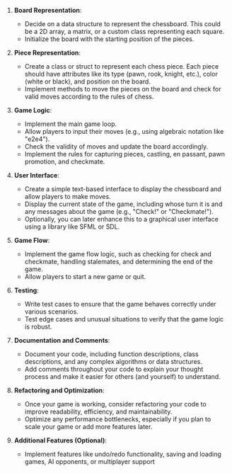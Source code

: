   
1. **Board Representation**:
    
    - Decide on a data structure to represent the chessboard. This could be a 2D array, a matrix, or a custom class representing each square.
    - Initialize the board with the starting position of the pieces.
2. **Piece Representation**:
    
    - Create a class or struct to represent each chess piece. Each piece should have attributes like its type (pawn, rook, knight, etc.), color (white or black), and position on the board.
    - Implement methods to move the pieces on the board and check for valid moves according to the rules of chess.
3. **Game Logic**:
    
    - Implement the main game loop.
    - Allow players to input their moves (e.g., using algebraic notation like "e2e4").
    - Check the validity of moves and update the board accordingly.
    - Implement the rules for capturing pieces, castling, en passant, pawn promotion, and checkmate.
4. **User Interface**:
    
    - Create a simple text-based interface to display the chessboard and allow players to make moves.
    - Display the current state of the game, including whose turn it is and any messages about the game (e.g., "Check!" or "Checkmate!").
    - Optionally, you can later enhance this to a graphical user interface using a library like SFML or SDL.
5. **Game Flow**:
    
    - Implement the game flow logic, such as checking for check and checkmate, handling stalemates, and determining the end of the game.
    - Allow players to start a new game or quit.
6. **Testing**:
    
    - Write test cases to ensure that the game behaves correctly under various scenarios.
    - Test edge cases and unusual situations to verify that the game logic is robust.
7. **Documentation and Comments**:
    
    - Document your code, including function descriptions, class descriptions, and any complex algorithms or data structures.
    - Add comments throughout your code to explain your thought process and make it easier for others (and yourself) to understand.
8. **Refactoring and Optimization**:
    
    - Once your game is working, consider refactoring your code to improve readability, efficiency, and maintainability.
    - Optimize any performance bottlenecks, especially if you plan to scale your game or add more features later.
9. **Additional Features (Optional)**:
    
    - Implement features like undo/redo functionality, saving and loading games, AI opponents, or multiplayer support